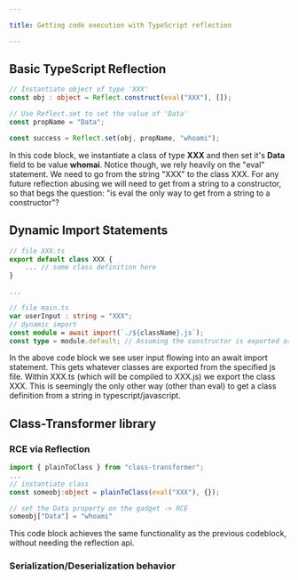 ```yaml
---

title: Getting code execution with TypeScript reflection

---
```


## Basic TypeScript Reflection

```typescript
// Instantiate object of type 'XXX'
const obj : object = Reflect.construct(eval("XXX"), []);

// Use Reflect.set to set the value of 'Data'
const propName = "Data";

const success = Reflect.set(obj, propName, "whoami");
```
In this code block, we instantiate a class of type **XXX** and then set it's **Data** field to be value **whomai**. Notice though, we rely heavily on the "eval" statement. We need to go from the string "XXX" to the class XXX. For any future reflection abusing we will need to get from a string to a constructor, so that begs the question: "is eval the only way to get from a string to a constructor"?

## Dynamic Import Statements

```typescript
// file XXX.ts
export default class XXX {
	... // some class definition here
}

...

// file main.ts
var userInput : string = "XXX";
// dynamic import
const module = await import(`./${className}.js`);
const type = module.default; // Assuming the constructor is exported as default
```
In the above code block we see user input flowing into an await import statement. This gets whatever classes are exported from the specified js file. Within XXX.ts (which will be compiled to XXX.js) we export the class XXX. This is seemingly the only other way (other than eval) to get a class definition from a string in typescript/javascript.
## Class-Transformer library
### RCE via Reflection

```typescript
import { plainToClass } from "class-transformer";
...
// instantiate class
const someobj:object = plainToClass(eval("XXX"), {});

// set the Data property on the gadget -> RCE
someobj["Data"] = "whoami"
```
This code block achieves the same functionality as the previous codeblock, without needing the reflection api.
### Serialization/Deserialization behavior
